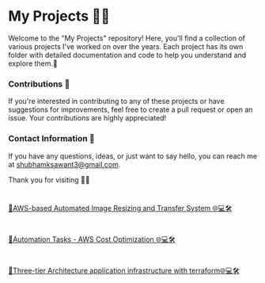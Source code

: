 # My Projects 👩‍💻
Welcome to the "My Projects" repository! Here, you'll find a collection of various projects I've worked on over the years. Each project has its own folder with detailed documentation and code to help you understand and explore them.🚀

### Contributions 🤝
If you're interested in contributing to any of these projects or have suggestions for improvements, feel free to create a pull request or open an issue. Your contributions are highly appreciated!

### Contact Information 📧
If you have any questions, ideas, or just want to say hello, you can reach me at shubhamksawant3@gmail.com.

Thank you for visiting 🙌🏼
#
[🚀AWS-based Automated Image Resizing and Transfer System 🌐💻🛠️ ](https://github.com/shubhamksawant/image-resizing-and-transfer-system)
#
[🚀Automation Tasks - AWS Cost Optimization 🌐💻🛠️](https://github.com/shubhamksawant/aws-cost-optimization)
#
[🚀Three-tier Architecture application infrastructure with terraform🌐💻🛠️](https://github.com/shubhamksawant/three-tier-architecture-with-terraform)

